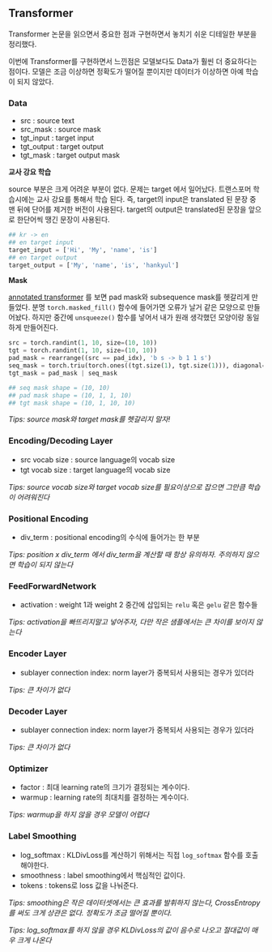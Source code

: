 ## Transformer

Transformer 논문을 읽으면서 중요한 점과 구현하면서 놓치기 쉬운 디테일한 부분을 정리했다.



이번에 Transformer를 구현하면서 느낀점은 모델보다도 Data가 훨씬 더 중요하다는 점이다. 모델은 조금 이상하면 정확도가 떨어질 뿐이지만 데이터가 이상하면 아예 학습이 되지 않았다.



### Data

- src : source text
- src_mask : source mask
- tgt_input : target input
- tgt_output : target output
- tgt_mask : target output mask



**교사 강요 학습**

source 부분은 크게 어려운 부분이 없다. 문제는 target 에서 일어났다. 트랜스포머 학습시에는 교사 강요를 통해서 학습 된다. 즉, target의 input은 translated 된 문장 중 맨 뒤에 단어를 제거한 버전이 사용된다. target의 output은 translated된 문장을 앞으로 한단어씩 땡긴 문장이 사용된다.

```python
## kr -> en
## en target input
target_input = ['Hi', 'My', 'name', 'is'] 
## en target output
target_output = ['My', 'name', 'is', 'hankyul']
```



**Mask**

[annotated transformer](https://nlp.seas.harvard.edu/2018/04/03/attention.html) 를 보면 pad mask와 subsequence mask를 헷갈리게 만들었다. 분명 `torch.masked_fill()` 함수에 들어가면 오류가 날거 같은 모양으로 만들어놨다. 하지만 중간에 `unsqueeze()` 함수를 넣어서 내가 원래 생각했던 모양이랑 동일하게 만들어진다.

```python
src = torch.randint(1, 10, size=(10, 10))
tgt = torch.randint(1, 10, size=(10, 10))
pad_mask = rearrange((src == pad_idx), 'b s -> b 1 1 s')
seq_mask = torch.triu(torch.ones((tgt.size(1), tgt.size(1))), diagonal=1) == 1
tgt_mask = pad_mask | seq_mask

## seq mask shape = (10, 10)
## pad mask shape = (10, 1, 1, 10)
## tgt mask shape = (10, 1, 10, 10)
```



*Tips: source mask와 target mask를 헷갈리지 말자!*



### Encoding/Decoding Layer

- src vocab size : source language의 vocab size
- tgt vocab size : target language의 vocab size



*Tips: source vocab size와 target vocab size를 필요이상으로 잡으면 그만큼 학습이 어려워진다*



### Positional Encoding

- div_term : positional encoding의 수식에 들어가는 한 부분



*Tips: position x div_term 에서 div_term을 계산할 때 항상 유의하자. 주의하지 않으면 학습이 되지 않는다*



### FeedForwardNetwork

- activation : weight 1과 weight 2 중간에 삽입되는 `relu` 혹은 `gelu` 같은 함수들



*Tips: activation을 빠뜨리지말고 넣어주자, 다만 작은 샘플에서는 큰 차이를 보이지 않는다*



### Encoder Layer

- sublayer connection index: norm layer가 중복되서 사용되는 경우가 있더라



*Tips: 큰 차이가 없다*



### Decoder Layer

- sublayer connection index: norm layer가 중복되서 사용되는 경우가 있더라



*Tips: 큰 차이가 없다*



### Optimizer

- factor : 최대 learning rate의 크기가 결정되는 계수이다.
- warmup : learning rate의 최대치를 결정하는 계수이다. 



*Tips: warmup을 하지 않을 경우 모델이 어렵다*



### Label Smoothing

- log_softmax : KLDivLoss를 계산하기 위해서는 직접 `log_softmax` 함수를 호출해야한다.
- smoothness : label smoothing에서 핵심적인 값이다.
- tokens : tokens로 loss 값을 나눠준다.



*Tips: smoothing은 작은 데이터셋에서는 큰 효과를 발휘하지 않는다, CrossEntropy를 써도 크게 상관은 없다. 정확도가 조금 떨어질 뿐이다.*

*Tips: log_softmax를 하지 않을 경우 KLDivLoss의 값이 음수로 나오고 절대값이 매우 크게 나온다*



